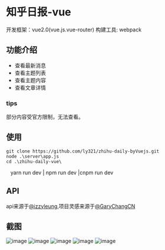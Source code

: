# 知乎日报-vue
开发框架：vue2.0(vue.js.vue-router) 构建工具: webpack

## 功能介绍
* 查看最新消息
* 查看主题列表
* 查看主题内容
* 查看文章详情
### tips 
部分内容受官方限制，无法查看。
## 使用
    git clone https://github.com/ly321/zhihu-daily-byVuejs.git
    node .\server\app.js
    cd .\zhihu-daily-vue\
    yarn run dev | npm run dev |cnpm run dev
    
## API
api来源于<a href="https://github.com/izzyleung/ZhihuDailyPurify"/>@izzyleung</a>,项目灵感来源于<a href="https://github.com/GaryChangCN/zhihu-daily-byVuejs"/>@GaryChangCN</a>

## 截图
![image](http://om1hdlq49.bkt.clouddn.com/markdown01.png)
![image](http://om1hdlq49.bkt.clouddn.com/markdown2.png) 
![image](http://om1hdlq49.bkt.clouddn.com/markdown3.png) 
![image](http://om1hdlq49.bkt.clouddn.com/markdown4.png) 
![image](http://om1hdlq49.bkt.clouddn.com/markdown5.png) 
